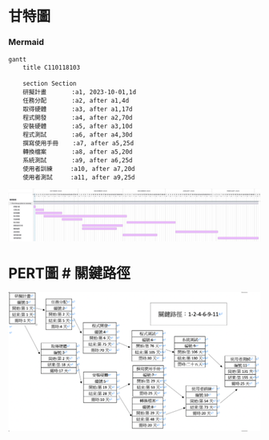 #  甘特圖 
### Mermaid
```mermaid
gantt
    title C110118103

    section Section
    研擬計畫       :a1, 2023-10-01,1d
    任務分配       :a2, after a1,4d
    取得硬體       :a3, after a1,17d
    程式開發       :a4, after a2,70d
    安裝硬體       :a5, after a3,10d
    程式測試       :a6, after a4,30d
    撰寫使用手冊    :a7, after a5,25d
    轉換檔案       :a8, after a5,20d
    系統測試       :a9, after a6,25d
    使用者訓練     :a10, after a7,20d
    使用者測試     :a11, after a9,25d
```
![NKUST](甘特圖.jpg "甘特圖")

#  PERT圖 #  關鍵路徑 

![NKUST](PERT.jpg "PERT圖和關鍵路徑")
